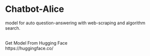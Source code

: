# Chatbot-Alice

model for auto question-answering with web-scraping and algorithm search.

<br>
Get Model From Hugging Face 
<br>
https://huggingface.co/
<br> 
